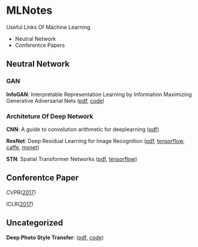 # MLNotes
Useful Links Of Machine Learning
- Neutral Network
- Conferentce Papers


## Neutral Network

### GAN
**InfoGAN**: Interpretable Representation Learning by Information Maximizing Generative Adversarial Nets ([pdf](https://arxiv.org/abs/1606.03657), [code](https://github.com/openai/InfoGAN))

### Architeture Of Deep Network
**CNN**: A guide to convolution arithmetic for deeplearning ([pdf](https://arxiv.org/pdf/1603.07285.pdf))

**ResNet**: Deep Residual Learning for Image Recognition ([pdf](https://arxiv.org/pdf/1512.03385v1.pdf), [tensorflow](https://github.com/tensorflow/models/tree/master/resnet), [caffe](https://github.com/KaimingHe/deep-residual-networks), [mxnet](https://github.com/tornadomeet/ResNet))

**STN**: Spatial Transformer Networks ([pdf](https://arxiv.org/pdf/1506.02025.pdf), [tensorflow](https://github.com/tensorflow/models/tree/master/transformer))


## Conferentce Paper
CVPR([2017](http://cvpr2017.thecvf.com/program/main_conference))

ICLR([2017](https://openreview.net/group?id=ICLR.cc/2017/conference))


## Uncategorized
**Deep Photo Style Transfer**: ([pdf](https://arxiv.org/abs/1703.07511), [code](https://github.com/luanfujun/deep-photo-styletransfer))
